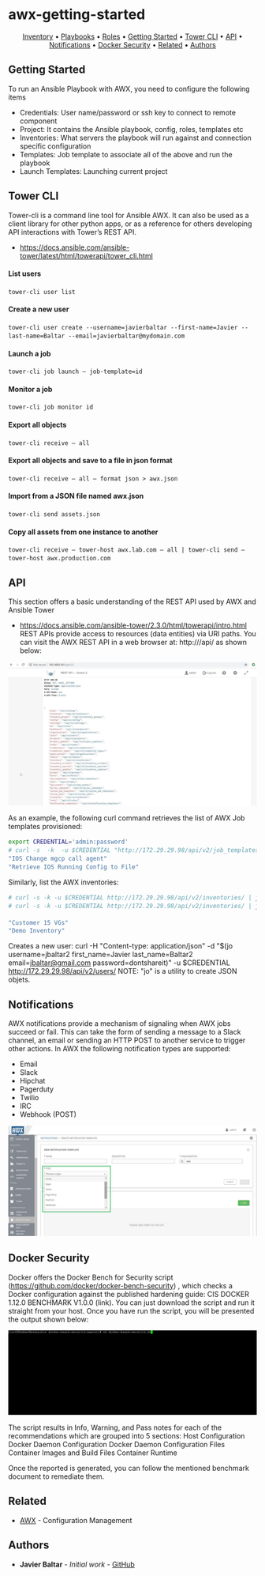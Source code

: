 # awx-getting-started
<p align="center">
  <a href="#Inventory">Inventory</a> •
  <a href="#Playbooks">Playbooks</a> •
  <a href="#Roles">Roles</a> •
  <a href="#Getting-Started">Getting Started</a> •
  <a href="#Tower-CLI">Tower CLI</a> •
  <a href="#API">API</a> •
  <a href="#Notifications">Notifications</a> •
  <a href="#Docker-Security">Docker Security</a> •
  <a href="#related">Related</a> •
  <a href="#Authors">Authors</a>
</p>

## Getting Started
To run an Ansible Playbook with AWX, you need to configure the following items
- Credentials: User name/password or ssh key to connect to remote component
- Project: It contains the Ansible playbook, config, roles, templates etc
- Inventories : What servers the playbook will run against and connection specific configuration
- Templates: Job template to associate all of the above and run the playbook
- Launch Templates: Launching current project

## Tower CLI
Tower-cli is a command line tool for Ansible AWX. It can also be used as a client library for other python apps, or as a reference for others developing API interactions with Tower’s REST API.
- https://docs.ansible.com/ansible-tower/latest/html/towerapi/tower_cli.html 

#### List users
`tower-cli user list`
#### Create a new user
`tower-cli user create --username=javierbaltar --first-name=Javier --last-name=Baltar --email=javierbaltar@mydomain.com`

#### Launch a job
`tower-cli job launch — job-template=id`

#### Monitor a job
`tower-cli job monitor id`

#### Export all objects 
`tower-cli receive — all`

#### Export all objects and save to a file in json format
`tower-cli receive — all — format json > awx.json`

#### Import from a JSON file named awx.json 
`tower-cli send assets.json`

#### Copy all assets from one instance to another
`tower-cli receive — tower-host awx.lab.com — all | tower-cli send — tower-host awx.production.com`

## API
This section offers a basic understanding of the REST API used by AWX and Ansible Tower
- https://docs.ansible.com/ansible-tower/2.3.0/html/towerapi/intro.html
REST APIs provide access to resources (data entities) via URI paths. You can visit the AWX REST API in a web browser at: http://<AWX Server IP>/api/ as shown below:
  
![](awx-api.png)

As an example, the following curl command retrieves the list of AWX Job templates provisioned:
```bash
export CREDENTIAL='admin:password'
# curl -s  -k  -u $CREDENTIAL "http://172.29.29.98/api/v2/job_templates/" | jq '.results | .[] | .name '
"IOS Change mgcp call agent"
"Retrieve IOS Running Config to File"
```
Similarly, list the AWX inventories: 
```bash
# curl -s -k -u $CREDENTIAL http://172.29.29.98/api/v2/inventories/ | jq '.results | .[] | .name'
# curl -s -k -u $CREDENTIAL http://172.29.29.98/api/v2/inventories/ | jq '.results | .[] | .name'

"Customer 15 VGs"
"Demo Inventory"
```
Creates a new user:
curl -H "Content-type: application/json" -d "$(jo username=jbaltar2 first_name=Javier last_name=Baltar2 email=jbaltar@gmail.com password=dontshareit)" -u $CREDENTIAL http://172.29.29.98/api/v2/users/
NOTE: "jo" is a utility to create JSON objets. 


## Notifications
AWX notifications provide a mechanism of signaling when AWX jobs succeed or fail. This can take the form of sending a message to a Slack channel, an email or sending an HTTP POST to another service to trigger other actions.
In AWX the following notification types are supported:
- Email
- Slack
- Hipchat
- Pagerduty
- Twilio
- IRC
- Webhook (POST)

![](awx-notifications.png)

## Docker Security
Docker offers the Docker Bench for Security script (https://github.com/docker/docker-bench-security) , which checks a Docker configuration against the published hardening guide: CIS DOCKER 1.12.0 BENCHMARK V1.0.0 (link). 
You can just download the script and run it straight from your host. Once you have run the script, you will be presented the output shown below:

![](dockerSecurity.gif)


The script results in Info, Warning, and Pass notes for each of the recommendations which are grouped into 5 sections:
Host Configuration
Docker Daemon Configuration
Docker Daemon Configuration Files
Container Images and Build Files
Container Runtime

Once the reported is generated, you can follow the mentioned benchmark document to remediate them.


## Related
* [AWX](https://github.com/ansible/awx) - Configuration Management
 
## Authors
* **Javier Baltar** - *Initial work* - [GitHub](https://github.com/JavierBaltar)

